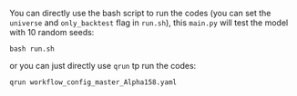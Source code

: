 You can directly use the bash script to run the codes (you can set the `universe` and `only_backtest` flag in `run.sh`), this `main.py` will test the model with 10 random seeds:
```
bash run.sh
```
or you can just directly use `qrun` tp run the codes:
```
qrun workflow_config_master_Alpha158.yaml
```